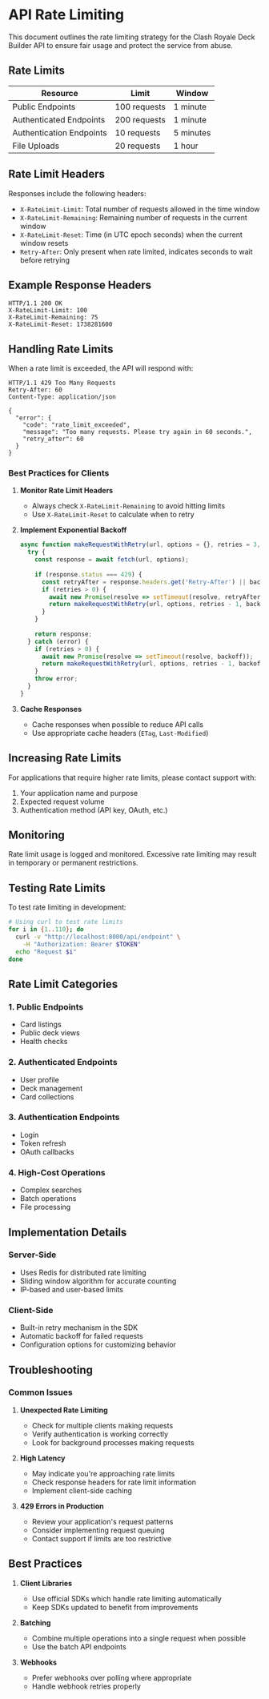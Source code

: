 # API Rate Limiting

This document outlines the rate limiting strategy for the Clash Royale Deck Builder API to ensure fair usage and protect the service from abuse.

## Rate Limits

| Resource | Limit | Window |
|----------|-------|--------|
| Public Endpoints | 100 requests | 1 minute |
| Authenticated Endpoints | 200 requests | 1 minute |
| Authentication Endpoints | 10 requests | 5 minutes |
| File Uploads | 20 requests | 1 hour |

## Rate Limit Headers

Responses include the following headers:

- `X-RateLimit-Limit`: Total number of requests allowed in the time window
- `X-RateLimit-Remaining`: Remaining number of requests in the current window
- `X-RateLimit-Reset`: Time (in UTC epoch seconds) when the current window resets
- `Retry-After`: Only present when rate limited, indicates seconds to wait before retrying

## Example Response Headers

```http
HTTP/1.1 200 OK
X-RateLimit-Limit: 100
X-RateLimit-Remaining: 75
X-RateLimit-Reset: 1738281600
```

## Handling Rate Limits

When a rate limit is exceeded, the API will respond with:

```http
HTTP/1.1 429 Too Many Requests
Retry-After: 60
Content-Type: application/json

{
  "error": {
    "code": "rate_limit_exceeded",
    "message": "Too many requests. Please try again in 60 seconds.",
    "retry_after": 60
  }
}
```

### Best Practices for Clients

1. **Monitor Rate Limit Headers**
   - Always check `X-RateLimit-Remaining` to avoid hitting limits
   - Use `X-RateLimit-Reset` to calculate when to retry

2. **Implement Exponential Backoff**
   ```javascript
   async function makeRequestWithRetry(url, options = {}, retries = 3, backoff = 1000) {
     try {
       const response = await fetch(url, options);
       
       if (response.status === 429) {
         const retryAfter = response.headers.get('Retry-After') || backoff / 1000;
         if (retries > 0) {
           await new Promise(resolve => setTimeout(resolve, retryAfter * 1000));
           return makeRequestWithRetry(url, options, retries - 1, backoff * 2);
         }
       }
       
       return response;
     } catch (error) {
       if (retries > 0) {
         await new Promise(resolve => setTimeout(resolve, backoff));
         return makeRequestWithRetry(url, options, retries - 1, backoff * 2);
       }
       throw error;
     }
   }
   ```

3. **Cache Responses**
   - Cache responses when possible to reduce API calls
   - Use appropriate cache headers (`ETag`, `Last-Modified`)

## Increasing Rate Limits

For applications that require higher rate limits, please contact support with:

1. Your application name and purpose
2. Expected request volume
3. Authentication method (API key, OAuth, etc.)

## Monitoring

Rate limit usage is logged and monitored. Excessive rate limiting may result in temporary or permanent restrictions.

## Testing Rate Limits

To test rate limiting in development:

```bash
# Using curl to test rate limits
for i in {1..110}; do
  curl -v "http://localhost:8000/api/endpoint" \
    -H "Authorization: Bearer $TOKEN"
  echo "Request $i"
done
```

## Rate Limit Categories

### 1. Public Endpoints
- Card listings
- Public deck views
- Health checks

### 2. Authenticated Endpoints
- User profile
- Deck management
- Card collections

### 3. Authentication Endpoints
- Login
- Token refresh
- OAuth callbacks

### 4. High-Cost Operations
- Complex searches
- Batch operations
- File processing

## Implementation Details

### Server-Side
- Uses Redis for distributed rate limiting
- Sliding window algorithm for accurate counting
- IP-based and user-based limits

### Client-Side
- Built-in retry mechanism in the SDK
- Automatic backoff for failed requests
- Configuration options for customizing behavior

## Troubleshooting

### Common Issues
1. **Unexpected Rate Limiting**
   - Check for multiple clients making requests
   - Verify authentication is working correctly
   - Look for background processes making requests

2. **High Latency**
   - May indicate you're approaching rate limits
   - Check response headers for rate limit information
   - Implement client-side caching

3. **429 Errors in Production**
   - Review your application's request patterns
   - Consider implementing request queuing
   - Contact support if limits are too restrictive

## Best Practices

1. **Client Libraries**
   - Use official SDKs which handle rate limiting automatically
   - Keep SDKs updated to benefit from improvements

2. **Batching**
   - Combine multiple operations into a single request when possible
   - Use the batch API endpoints

3. **Webhooks**
   - Prefer webhooks over polling where appropriate
   - Handle webhook retries properly
